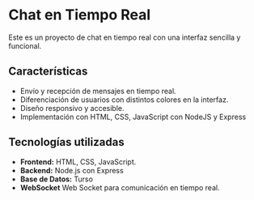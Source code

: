 # Chat en Tiempo Real

Este es un proyecto de chat en tiempo real con una interfaz sencilla y funcional.

## Características
- Envío y recepción de mensajes en tiempo real.
- Diferenciación de usuarios con distintos colores en la interfaz.
- Diseño responsivo y accesible.
- Implementación con HTML, CSS, JavaScript con NodeJS y Express

## Tecnologías utilizadas
- **Frontend:** HTML, CSS, JavaScript.
- **Backend:** Node.js con Express
- **Base de Datos:** Turso
- **WebSocket** Web Socket para comunicación en tiempo real.

